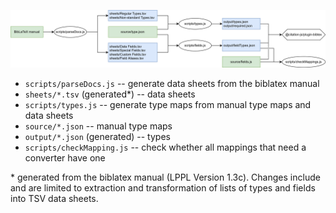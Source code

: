 ![](pipeline.png)

  - `scripts/parseDocs.js` -- generate data sheets from the biblatex manual
  - `sheets/*.tsv` (generated\*) -- data sheets
  - `scripts/types.js` -- generate type maps from manual type maps and data sheets
  - `source/*.json` -- manual type maps
  - `output/*.json` (generated) -- types
  - `scripts/checkMapping.js` -- check whether all mappings that need a converter have one

\* generated from the biblatex manual (LPPL Version 1.3c). Changes include and are limited to extraction and transformation of lists of types and fields into TSV data sheets.
